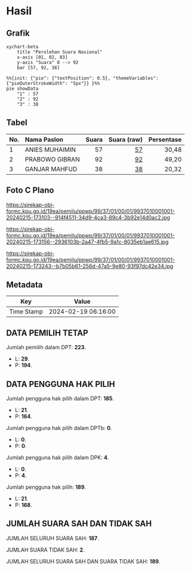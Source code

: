 # Hasil

## Grafik

```mermaid
xychart-beta
    title "Perolehan Suara Nasional"
    x-axis [01, 02, 03]
    y-axis "Suara" 0 --> 92
    bar [57, 92, 38]
```

```mermaid
%%{init: {"pie": {"textPosition": 0.5}, "themeVariables": {"pieOuterStrokeWidth": "5px"}} }%%
pie showData
    "1" : 57
    "2" : 92
    "3" : 38
```

## Tabel

| No. | Nama Paslon    | Suara | Suara (raw) | Persentase |
|:--- |:-------------- | -----:| -----------:| ----------:|
| 1   | ANIES MUHAIMIN | 57    | [57][p-1]   | 30,48      |
| 2   | PRABOWO GIBRAN | 92    | [92][p-2]   | 49,20      |
| 3   | GANJAR MAHFUD  | 38    | [38][p-3]   | 20,32      |


[p-1]: https://github.com/gigit-pemilu/pemilu-2024/blob/main/pilpres/hitung-suara/sub/99-luar-negeri/sub/37-dhaka-bangladesh/sub/01-dhaka-bangladesh/sub/0001-dhaka-bangladesh/sub/001-pos-001/sub/paslon-1.txt
[p-2]: https://github.com/gigit-pemilu/pemilu-2024/blob/main/pilpres/hitung-suara/sub/99-luar-negeri/sub/37-dhaka-bangladesh/sub/01-dhaka-bangladesh/sub/0001-dhaka-bangladesh/sub/001-pos-001/sub/paslon-2.txt
[p-3]: https://github.com/gigit-pemilu/pemilu-2024/blob/main/pilpres/hitung-suara/sub/99-luar-negeri/sub/37-dhaka-bangladesh/sub/01-dhaka-bangladesh/sub/0001-dhaka-bangladesh/sub/001-pos-001/sub/paslon-3.txt

## Foto C Plano

https://sirekap-obj-formc.kpu.go.id/19ea/pemilu/ppwp/99/37/01/00/01/9937010001001-20240215-173103--914f4511-34d9-4ca3-89c4-3b92e14d0ac2.jpg

https://sirekap-obj-formc.kpu.go.id/19ea/pemilu/ppwp/99/37/01/00/01/9937010001001-20240215-173156--2936103b-2a47-4fb5-9a1c-8035eb1ae615.jpg

https://sirekap-obj-formc.kpu.go.id/19ea/pemilu/ppwp/99/37/01/00/01/9937010001001-20240215-173243--b7b05b61-256d-47a5-9e80-93f97dc42e34.jpg


## Metadata

| Key        | Value               |
| ---------- | ------------------- |
| Time Stamp | 2024-02-19 06:16:00 |


## DATA PEMILIH TETAP

Jumlah pemilih dalam DPT: **223**.
 * L: **29**.
 * P: **194**.

## DATA PENGGUNA HAK PILIH

Jumlah pengguna hak pilih dalam DPT: **185**.
 * L: **21**.
 * P: **164**.

Jumlah pengguna hak pilih dalam DPTb: **0**.
 * L: **0**.
 * P: **0**.

Jumlah pengguna hak pilih dalam DPK: **4**.
 * L: **0**.
 * P: **4**.

Jumlah pengguna hak pilih: **189**.
 * L: **21**.
 * P: **168**.

## JUMLAH SUARA SAH DAN TIDAK SAH

JUMLAH SELURUH SUARA SAH: **187**.

JUMLAH SUARA TIDAK SAH: **2**.

JUMLAH SELURUH SUARA SAH DAN SUARA TIDAK SAH: **189**.


